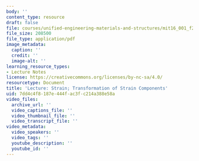 ```yaml
---
body: ''
content_type: resource
draft: false
file: courses/unified-engineering-materials-and-structures/mit16_001_f21_lec13lec14.pdf
file_size: 208500
file_type: application/pdf
image_metadata:
  caption: ''
  credit: ''
  image-alt: ''
learning_resource_types:
- Lecture Notes
license: https://creativecommons.org/licenses/by-nc-sa/4.0/
resourcetype: Document
title: 'Lecture: Strain; Transformation of Strain Components'
uid: 7dd4c4f8-187e-444f-ac3f-c214a388e58a
video_files:
  archive_url: ''
  video_captions_file: ''
  video_thumbnail_file: ''
  video_transcript_file: ''
video_metadata:
  video_speakers: ''
  video_tags: ''
  youtube_description: ''
  youtube_id: ''
---
```

